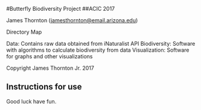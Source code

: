#Butterfly Biodiversity Project
##ACIC 2017

James Thornton (jamesthornton@email.arizona.edu)

Directory Map

Data: Contains raw data obtained from iNaturalist API
Biodiversity: Software with algorithms to calculate biodiversity from data
Visualization: Software for graphs and other visualizations

Copyright James Thornton Jr. 2017

## Instructions for use
Good luck have fun.
